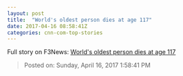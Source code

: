 ```yaml
---
layout: post
title:  "World's oldest person dies at age 117"
date: 2017-04-16 08:58:41Z
categories: cnn-com-top-stories
---
```





Full story on F3News: [World's oldest person dies at age 117](http://www.f3nws.com/n/HPAkTC)

> Posted on: Sunday, April 16, 2017 1:58:41 PM
